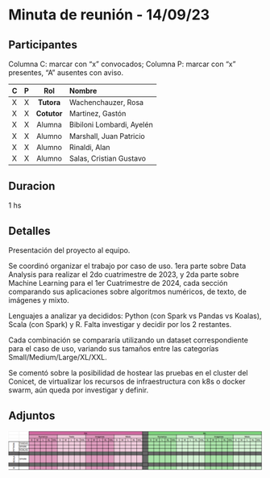 # Minuta de reunión - 14/09/23

## Participantes

Columna C: marcar con “x” convocados; Columna P: marcar con “x” presentes, “A” ausentes con aviso.

| C   | P   |     Rol     | Nombre                    |
| :-- | :-- | :---------: | :------------------------ |
| X   | X   | **Tutora**  | Wachenchauzer, Rosa       |
| X   | X   | **Cotutor** | Martinez, Gastón          |
| X   | X   |   Alumna    | Bibiloni Lombardi, Ayelén |
| X   | X   |   Alumno    | Marshall, Juan Patricio   |
| X   | X   |   Alumno    | Rinaldi, Alan             |
| X   | X   |   Alumno    | Salas, Cristian Gustavo   |

## Duracion

1 hs

## Detalles

Presentación del proyecto al equipo.

Se coordinó organizar el trabajo por caso de uso. 1era parte sobre Data Analysis para realizar el 2do cuatrimestre de 2023, y 2da parte sobre Machine Learning para el 1er Cuatrimestre de 2024, cada sección comparando sus aplicaciones sobre algoritmos numéricos, de texto, de imágenes y mixto.

Lenguajes a analizar ya decididos: Python (con Spark vs Pandas vs Koalas), Scala (con Spark) y R. Falta investigar y decidir por los 2 restantes.

Cada combinación se compararía utilizando un dataset correspondiente para el caso de uso, variando sus tamaños entre las categorías Small/Medium/Large/XL/XXL.

Se comentó sobre la posibilidad de hostear las pruebas en el cluster del Conicet, de virtualizar los recursos de infraestructura con k8s o docker swarm, aún queda por investigar y definir.

## Adjuntos

![Imagen](./img/230914-1.png)
